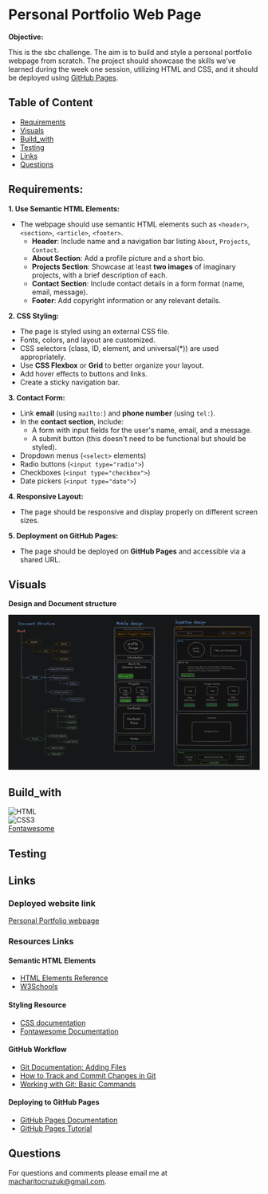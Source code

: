 # Personal Portfolio Web Page

**Objective:**

This is the sbc challenge. The aim is to build and style a personal portfolio webpage from scratch. The project should showcase the skills we've learned during the week one session, utilizing HTML and CSS, and it should be deployed using [GitHub Pages](https://docs.github.com/en/pages).

## Table of Content

- [Requirements](#Requirements)
- [Visuals](#Visuals)
- [Build_with](#Build_with)
- [Testing](#Testing)
- [Links](#Links)
- [Questions](#Questions)

## Requirements:

**1. Use Semantic HTML Elements:**

- The webpage should use semantic HTML elements such as `<header>`, `<section>`, `<article>`, `<footer>`.
  - **Header**: Include name and a navigation bar listing `About`, `Projects`, `Contact`.
  - **About Section**: Add a profile picture and a short bio.
  - **Projects Section**: Showcase at least **two images** of imaginary projects, with a brief description of each.
  - **Contact Section**: Include contact details in a form format (name, email, message).
  - **Footer**: Add copyright information or any relevant details.

**2. CSS Styling:**

- The page is styled using an external CSS file.
- Fonts, colors, and layout are customized.
- CSS selectors (class, ID, element, and universal(\*)) are used appropriately.
- Use **CSS Flexbox** or **Grid** to better organize your layout.
- Add hover effects to buttons and links.
- Create a sticky navigation bar.

**3. Contact Form:**

- Link **email** (using `mailto:`) and **phone number** (using `tel:`).
- In the **contact section**, include:
  - A form with input fields for the user's name, email, and a message.
  - A submit button (this doesn't need to be functional but should be styled).
- Dropdown menus (`<select>` elements)
- Radio buttons (`<input type="radio">`)
- Checkboxes (`<input type="checkbox">`)
- Date pickers (`<input type="date">`)

**4. Responsive Layout:**

- The page should be responsive and display properly on different screen sizes.

**5. Deployment on GitHub Pages:**

- The page should be deployed on **GitHub Pages** and accessible via a shared URL.

## Visuals

**Design and Document structure**

![Design and file structure](assets/images/design.png)

## Build_with

![HTML](https://img.shields.io/badge/HTML5-E34F26?style=for-the-badge&logo=html5&logoColor=white) <br> ![CSS3](https://img.shields.io/badge/CSS3-1572B6?style=for-the-badge&logo=css3&logoColor=white) <br>
[Fontawesome](https://fontawesome.com/icons)

## Testing

## Links

### Deployed website link

[Personal Portfolio webpage](https://chari00.github.io/sbc-week1-assignment/)

### Resources Links

#### Semantic HTML Elements

- [HTML Elements Reference](https://developer.mozilla.org/en-US/docs/Web/HTML/Element)
- [W3Schools](https://www.w3schools.com/html/html5_semantic_elements.asp)

#### Styling Resource

- [CSS documentation](https://developer.mozilla.org/en-US/docs/Web/CSS)
- [Fontawesome Documentation](https://docs.fontawesome.com/web/setup/get-started)

#### GitHub Workflow

- [Git Documentation: Adding Files](https://git-scm.com/docs/git-add)
- [How to Track and Commit Changes in Git](https://www.atlassian.com/git/tutorials/saving-changes)
- [Working with Git: Basic Commands](https://guides.github.com/introduction/git-handbook/#basic)

#### Deploying to GitHub Pages

- [GitHub Pages Documentation](https://docs.github.com/en/pages)
- [GitHub Pages Tutorial](https://www.youtube.com/watch?v=BT4WzyT2g8k)

## Questions

For questions and comments please email me at macharitocruzuk@gmail.com.
